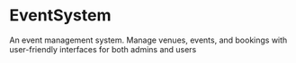 # EventSystem
An event management system. Manage venues, events, and bookings with user-friendly interfaces for both admins and users
